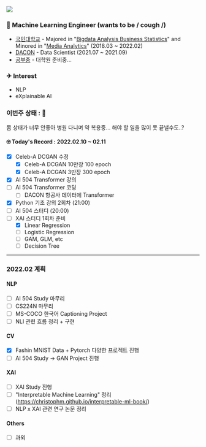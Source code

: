 <a href="https://hits.seeyoufarm.com"><img src="https://hits.seeyoufarm.com/api/count/incr/badge.svg?url=https%3A%2F%2Fgithub.com%2FJayHong99&count_bg=%2379C83D&title_bg=%23555555&icon=&icon_color=%23E7E7E7&title=hits&edge_flat=false"/></a>

### 🧐 Machine Learning Engineer (wants to be / cough /)
- [국민대학교](https://www.kookmin.ac.kr) - Majored in "[Bigdata Analysis Business Statistics](https://biz.kookmin.ac.kr/undergraduate/business/big?tab=1)" and Minored in "[Media Analytics](https://hat.kookmin.ac.kr/link/analytics)" (2018.03 ~ 2022.02)
- [DACON](https://www.dacon.io) - Data Scientist (2021.07 ~ 2021.09)
- [공부중](https://github.com/JayHong99) - 대학원 준비중... 

### ✈ Interest
- NLP
- eXplainable AI


### 이번주 상태 : 🤮
몸 상태가 너무 안좋아 병원 다니며 약 복용중...
해야 할 일을 많이 못 끝낼수도..?

#### 🙄 Today's Record : 2022.02.10 ~ 02.11
- [X] Celeb-A DCGAN 수정
  - [X] Celeb-A DCGAN 10만장 100 epoch
  - [X] Celeb-A DCGAN 3만장  300 epoch
- [X] AI 504 Transformer 강의
- [ ] AI 504 Transformer 코딩 
  - [ ] DACON 항공사 데이터에 Transformer 
- [X] Python 기초 강의 2회차 (21:00)
- [ ] AI 504 스터디 (20:00)
- [ ] XAI 스터디 1회차 준비
  - [X] Linear Regression
  - [ ] Logistic Regression
  - [ ] GAM, GLM, etc
  - [ ] Decision Tree

---
### 2022.02 계획
#### NLP
- [ ] AI 504 Study 마무리
- [ ] CS224N 마무리
- [ ] MS-COCO 한국어 Captioning Project
- [ ] NLI 관련 흐름 정리 + 구현

#### CV
- [X] Fashin MNIST Data + Pytorch 다양한 프로젝트 진행
- [ ] AI 504 Study -> GAN Project 진행

#### XAI
- [ ] XAI Study 진행
- [ ] "Interpretable Machine Learning" 정리 (https://christophm.github.io/interpretable-ml-book/)
- [ ] NLP x XAI 관련 연구 논문 정리

#### Others
- [ ] 과외
